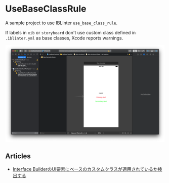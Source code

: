 # UseBaseClassRule

A sample project to use IBLinter `use_base_class_rule`.

If labels in `xib` or `storyboard` don't use custom class defined in `.iblinter.yml` as base classes, Xcode reports warnings.

![sample](https://raw.githubusercontent.com/masamichiueta/UseBaseClassRule/master/sample.png)

## Articles
- [Interface BuilderのUI要素にベースのカスタムクラスが適用されているか検出する](https://masamichi.me/development/2019/03/18/iblinter-use-base-class.html)